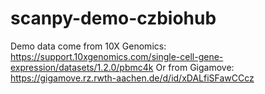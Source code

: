 # scanpy-demo-czbiohub

Demo data come from 10X Genomics: https://support.10xgenomics.com/single-cell-gene-expression/datasets/1.2.0/pbmc4k
Or from Gigamove: https://gigamove.rz.rwth-aachen.de/d/id/xDALfiSFawCCcz
